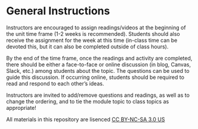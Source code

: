 # General Instructions
 
Instructors are encouraged to assign readings/videos at the beginning of the unit time frame (1-2 weeks is recommended). Students should also receive the assignment for the week at this time (in-class time can be devoted this, but it can also be completed outside of class hours). 
 
By the end of the time frame, once the readings and activity are completed, there should be either a face-to-face or online discussion (in blog, Canvas, Slack, etc.) among students about the topic. The questions can be used to guide this discussion. If occurring online, students should be required to read and respond to each other’s ideas. 
 
Instructors are invited to add/remove questions and readings, as well as to change the ordering, and to tie the module topic to class topics as appropriate!
 
All materials in this repository are lisenced [CC BY-NC-SA 3.0 US](https://creativecommons.org/licenses/by-nc-sa/3.0/us/)
